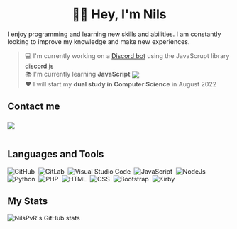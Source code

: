 <h1 align="center">🙋‍♂️ Hey, I'm Nils</h1>



<p>I enjoy programming and learning new skills and abilities. I am constantly looking to improve my knowledge and make new experiences.</p>

<div>

> 💻 I'm currently working on a [Discord bot](https://github.com/NilsPvR/Luma) using the JavaScrupt library [discord.js](https://github.com/discordjs/discord.js)<br>
>  📚 I'm currently learning **JavaScript** <img style="vertical-align: middle" src="https://img.shields.io/badge/-5D4F3A?style=flat&logo=JavaScript" /><br>
> ❤ I will start my **dual study in Computer Science** in August 2022

## Contact me

<img style="vertical-align: middle; margin-bottom: 15px; margin-top: 5px" src="https://img.shields.io/badge/Discord-Metzok%236146-7289DA?style=for-the-badge&logo=discord&labelColor=2C2F33">

## Languages and Tools

![GitHub](https://img.shields.io/badge/GitHub-5D4F3A?style=flat&logo=github)&nbsp;
![GitLab](https://img.shields.io/badge/GitLab-5D4F3A?style=flat&logo=gitlab)&nbsp;
![Visual Studio Code](https://img.shields.io/badge/-Visual%20Studio%20Code-5D4F3A?style=flat&logo=visual-studio-code&logoColor=007ACC)&nbsp;
![JavaScript](https://img.shields.io/badge/JavaScript-5D4F3A?style=flat&logo=JavaScript)&nbsp;
![NodeJs](https://img.shields.io/badge/Node.js-5D4F3A?style=flat&logo=nodedotjs)&nbsp;
![Python](https://img.shields.io/badge/Python-5D4F3A?style=flat&logo=python)&nbsp;
![PHP](https://img.shields.io/badge/PHP-5D4F3A?style=flat&logo=php)&nbsp;
![HTML](https://img.shields.io/badge/HTML-5D4F3A?style=flat&logo=html5)&nbsp;
![CSS](https://img.shields.io/badge/CSS-5D4F3A?style=flat&logo=css3&logoColor=1572B6)&nbsp;
![Bootstrap](https://img.shields.io/badge/Bootstrap-5D4F3A?style=flat&logo=bootstrap)&nbsp;
![Kirby](https://img.shields.io/badge/Kirby-5D4F3A?style=flat&logo=kirby)&nbsp;

## My Stats

![NilsPvR's GitHub stats](https://github-readme-stats.vercel.app/api?username=NilsPvR&count_private=true&hide_title=true&show_icons=true&line_height=28&theme=slateorange)

</div>
